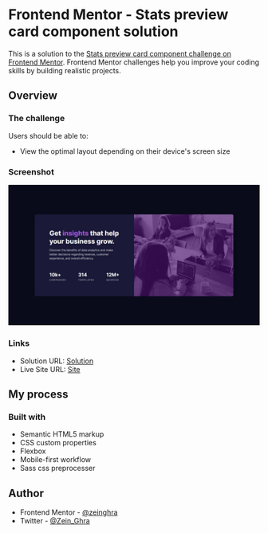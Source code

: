 # Frontend Mentor - Stats preview card component solution

This is a solution to the [Stats preview card component challenge on Frontend Mentor](https://www.frontendmentor.io/challenges/stats-preview-card-component-8JqbgoU62). Frontend Mentor challenges help you improve your coding skills by building realistic projects.

## Overview

### The challenge

Users should be able to:

- View the optimal layout depending on their device's screen size

### Screenshot

![](./screenshot.jpeg)

### Links

- Solution URL: [Solution]([https://your-solution-url.com](https://www.frontendmentor.io/solutions/responsive-stats-preview-card-using-html-and-sass-jHJ8EdNKYj))
- Live Site URL: [Site]([https://your-live-site-url.com](https://zeinghra.github.io/stats-preview-card-component-main/))

## My process

### Built with

- Semantic HTML5 markup
- CSS custom properties
- Flexbox
- Mobile-first workflow
- Sass css preprocesser

## Author

- Frontend Mentor - [@zeinghra](https://www.frontendmentor.io/profile/zeinghra)
- Twitter - [@Zein_Ghra](https://www.twitter.com/Zein_Ghra)
